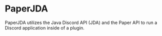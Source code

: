 # PaperJDA
PaperJDA utilizes the Java Discord API (JDA) and the Paper API to run a Discord application inside of a plugin.
